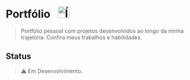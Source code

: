 <!--TÍTULO-->
# Portfólio⠀<img src="https://cdn-icons-png.flaticon.com/128/780/780555.png" height="30px" alt="Ícone Portfólio">


<!--DESCRIÇÃO-->
> Portfólio pessoal com projetos desenvolvidos ao longo da minha trajetória. Confira meus trabalhos e habilidades.<br>


<!--STATUS-->
## Status
> ⚠️ Em Desenvolvimento.
